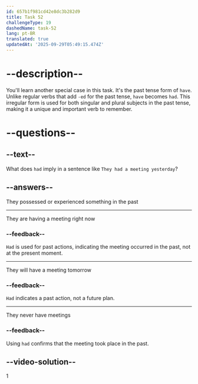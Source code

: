 ```yaml
---
id: 657b1f981cd42e8dc3b282d9
title: Task 52
challengeType: 19
dashedName: task-52
lang: pt-BR
translated: true
updatedAt: '2025-09-29T05:49:15.474Z'
---
```


# --description--

You'll learn another special case in this task. It's the past tense form of `have`. Unlike regular verbs that add `-ed` for the past tense, `have` becomes `had`. This irregular form is used for both singular and plural subjects in the past tense, making it a unique and important verb to remember.

# --questions--

## --text--

What does `had` imply in a sentence like `They had a meeting yesterday`?

## --answers--

They possessed or experienced something in the past

---

They are having a meeting right now

### --feedback--

`Had` is used for past actions, indicating the meeting occurred in the past, not at the present moment.

---

They will have a meeting tomorrow

### --feedback--

`Had` indicates a past action, not a future plan.

---

They never have meetings

### --feedback--

Using `had` confirms that the meeting took place in the past.

## --video-solution--

1
